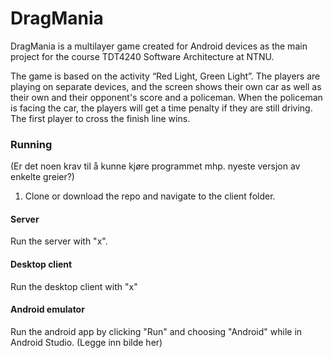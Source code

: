 # **DragMania**

DragMania is a multilayer game created for Android devices as the main project for the course TDT4240 Software Architecture at NTNU. 

The game is based on the activity “Red Light, Green Light”. The players are playing on separate devices,
and the screen shows their own car as well as their own and their opponent's score and a policeman. When the policeman is facing
the car, the players will get a time penalty if they are still driving. The first player to cross the finish line wins. 

### **Running**
 (Er det noen krav til å kunne kjøre programmet mhp. nyeste versjon av enkelte greier?)
  1. Clone or download the repo and navigate to the client folder.

#### **Server**
Run the server with "x".


#### **Desktop client**
Run the desktop client with "x"

#### **Android emulator**
Run the android app by clicking "Run" and choosing "Android" while in Android Studio. 
 (Legge inn bilde her) 
 
